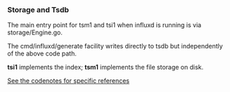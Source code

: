 
### Storage and Tsdb

The main entry point for tsm1 and tsi1 when influxd is running is via
storage/Engine.go.

The cmd/influxd/generate facility writes directly to tsdb but independently
of the above code path.

**tsi1** implements the index;  **tsm1** implements the file storage on disk.

[See the codenotes for specific references](./codenotes.md)
